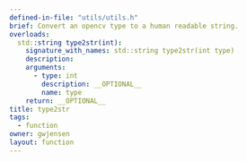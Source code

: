 ```yaml
---
defined-in-file: "utils/utils.h"
brief: Convert an opencv type to a human readable string.
overloads:
  std::string type2str(int):
    signature_with_names: std::string type2str(int type)
    description:
    arguments:
      - type: int
        description: __OPTIONAL__
        name: type
    return: __OPTIONAL__
title: type2str
tags:
  - function
owner: gwjensen
layout: function
---
```

